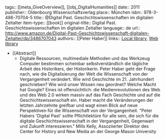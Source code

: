 tags:: [[meta_GiveOverview]], [[obj_DigitalHumanities]]
date:: 2011
publisher:: Oldenbourg Wissenschaftsverlag
place:: München
isbn:: 978-3-486-70704-5
title:: @Digital Past. Geschichtswissenschaften im digitalen Zeitalter
item-type:: [[book]]
original-title:: Digital Past. Geschichtswissenschaften im digitalen Zeitalter
language:: de
url:: http://www.amazon.de/Digital-Past-Geschichtswissenschaft-digitalen-Zeitalter/dp/3486707043
authors:: [[Peter Haber]]
links:: [Local library](zotero://select/groups/2386895/items/L7SDV3H8), [Web library](https://www.zotero.org/groups/2386895/items/L7SDV3H8)

- [[Abstract]]
	- Digitale Ressourcen, multimediale Methoden und das Werkzeug Computer bestimmen scheinbar selbstverständlich die tägliche Arbeit des Historikers, der Historikerin. Peter Haber geht der Frage nach, wie die Digitalisierung der Welt die Wissenschaft von der Vergangenheit verändert. Wie wird Geschichte im 21. Jahrhundert geschrieben? Wie wird unser Wissen neu geordnet? Welche Macht hat Google? Eines ist offensichtlich: die Medienrevolutionen des Web und des Web 2.0 wirken massiv auf das Fach Geschichte und auf die Geschichtswissenschaft ein. Haber macht die Veränderungen der letzten Jahrzehnte greifbar und wagt einen Blick auf neue Perspektiven für die Wissenschaft von der Vergangenheit. "Peter Habers 'Digital Past' sollte Pflichtlektüre für alle sein, die sich für die digitale Geschichtswissenschaft in der Vergangenheit, Gegenwart und Zukunft interessieren." Mills Kelly, Assoziierter Direktor des Center for History and New Media an der George Mason University